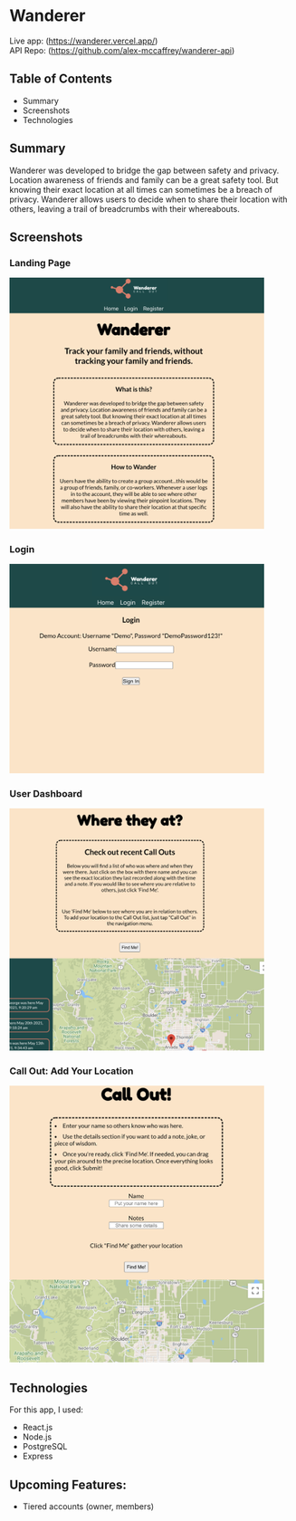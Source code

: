 # Wanderer

Live app: (https://wanderer.vercel.app/)
<br />
API Repo: (https://github.com/alex-mccaffrey/wanderer-api)

## Table of Contents

- Summary
- Screenshots
- Technologies

## Summary

Wanderer was developed to bridge the gap between safety and privacy. Location awareness of friends and family can be a great safety tool. But knowing their exact location at all times can sometimes be a breach of privacy. Wanderer allows users to decide when to share their location with others, leaving a trail of breadcrumbs with their whereabouts.

## Screenshots

### Landing Page 

<img src="./src/images/landing.jpeg" alt="wanderer landing page" width="450" >


### Login

<img src="./src/images/login.jpeg" alt="wanderer login page" width="450" >

### User Dashboard

<img src="./src/images/dashboard.jpeg" alt="wanderer user dashboard" width="450" >

### Call Out: Add Your Location

<img src="./src/images/call-out.jpeg" alt="wanderer call out add location" width="450" >


## Technologies

For this app, I used:

- React.js
- Node.js
- PostgreSQL
- Express


## Upcoming Features:
- Tiered accounts (owner, members)
